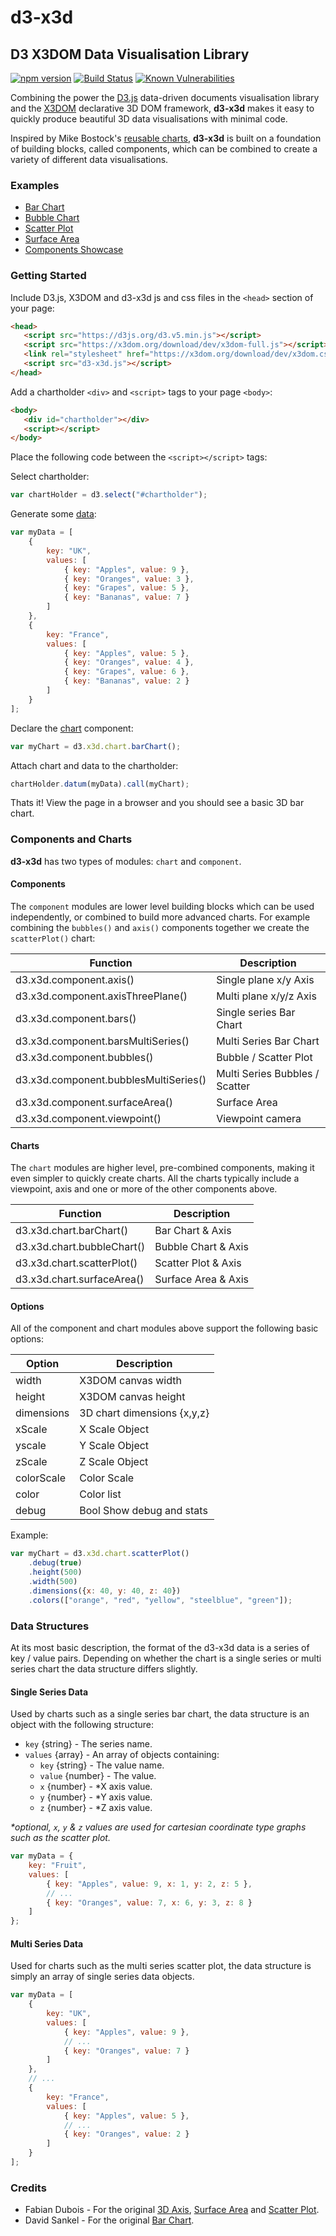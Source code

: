 # d3-x3d
## D3 X3DOM Data Visualisation Library

[![npm version](https://badge.fury.io/js/d3-x3d.svg)](https://badge.fury.io/js/d3-x3d)
[![Build Status](https://travis-ci.org/jamesleesaunders/d3-x3d.svg?branch=master)](https://travis-ci.org/jamesleesaunders/d3-x3d)
[![Known Vulnerabilities](https://snyk.io/test/github/jamesleesaunders/d3-x3d/badge.svg?targetFile=package.json)](https://snyk.io/test/github/jamesleesaunders/d3-x3d?targetFile=package.json)

Combining the power the [D3.js](http://www.d3js.org/) data-driven documents visualisation library and the [X3DOM](https://github.com/x3dom/x3dom) declarative 3D DOM framework, **d3-x3d** makes it easy to quickly produce beautiful 3D data visualisations with minimal code.

Inspired by Mike Bostock's [reusable charts](http://bost.ocks.org/mike/chart/), **d3-x3d** is built on a foundation of building blocks, called components, which can be combined to create a variety of different data visualisations.

### Examples

* [Bar Chart](https://rawgit.com/jamesleesaunders/d3-x3d/master/examples/BarChart.html)
* [Bubble Chart](https://rawgit.com/jamesleesaunders/d3-x3d/master/examples/BubbleChart.html)
* [Scatter Plot](https://rawgit.com/jamesleesaunders/d3-x3d/master/examples/ScatterPlot.html)
* [Surface Area](https://rawgit.com/jamesleesaunders/d3-x3d/master/examples/SurfaceArea.html)
* [Components Showcase](https://rawgit.com/jamesleesaunders/d3-x3d/master/examples/Components.html)

### Getting Started

Include D3.js, X3DOM and d3-x3d js and css files in the `<head>` section of your page:

```html
<head>
   <script src="https://d3js.org/d3.v5.min.js"></script>   
   <script src="https://x3dom.org/download/dev/x3dom-full.js"></script>
   <link rel="stylesheet" href="https://x3dom.org/download/dev/x3dom.css" />
   <script src="d3-x3d.js"></script>
</head>
```

Add a chartholder `<div>` and `<script>` tags to your page `<body>`:

```html
<body>
   <div id="chartholder"></div>
   <script></script>
</body>
```

Place the following code between the `<script></script>` tags:

Select chartholder:

```javascript
var chartHolder = d3.select("#chartholder");
```

Generate some [data](#data-structure):

```javascript
var myData = [
	{
		key: "UK",
		values: [
			{ key: "Apples", value: 9 },
			{ key: "Oranges", value: 3 },
			{ key: "Grapes", value: 5 },
			{ key: "Bananas", value: 7 }
		]
	},
	{
		key: "France",
		values: [
			{ key: "Apples", value: 5 },
			{ key: "Oranges", value: 4 },
			{ key: "Grapes", value: 6 },
			{ key: "Bananas", value: 2 }
		]
	}
];
```

Declare the [chart](#components-and-charts) component:

```javascript
var myChart = d3.x3d.chart.barChart();
```

Attach chart and data to the chartholder:

```javascript
chartHolder.datum(myData).call(myChart);
```

Thats it! View the page in a browser and you should see a basic 3D bar chart.

### Components and Charts

**d3-x3d** has two types of modules: `chart` and `component`.

#### Components

The `component` modules are lower level building blocks which can be used independently, or combined to build more advanced charts. For example combining the `bubbles()` and `axis()` components together we create the `scatterPlot()` chart:

| Function                              | Description                     |
| ------------------------------------- | ------------------------------- |
| d3.x3d.component.axis()               | Single plane x/y Axis           |
| d3.x3d.component.axisThreePlane()     | Multi plane x/y/z Axis          |
| d3.x3d.component.bars()               | Single series Bar Chart         |
| d3.x3d.component.barsMultiSeries()    | Multi Series Bar Chart          |
| d3.x3d.component.bubbles()            | Bubble / Scatter Plot           |
| d3.x3d.component.bubblesMultiSeries() | Multi Series Bubbles / Scatter  |
| d3.x3d.component.surfaceArea()        | Surface Area                    |
| d3.x3d.component.viewpoint()          | Viewpoint camera                |

#### Charts

The `chart` modules are higher level, pre-combined components, making it even simpler to quickly create charts. All the charts typically include a viewpoint, axis and one or more of the other components above.

| Function                        | Description                     |
| ------------------------------- | ------------------------------- |
| d3.x3d.chart.barChart()         | Bar Chart & Axis                |
| d3.x3d.chart.bubbleChart()      | Bubble Chart & Axis             |
| d3.x3d.chart.scatterPlot()      | Scatter Plot & Axis             |
| d3.x3d.chart.surfaceArea()      | Surface Area & Axis             |

#### Options

All of the component and chart modules above support the following basic options:

| Option       | Description                 |
| ------------ | --------------------------- |
| width        | X3DOM canvas width          |
| height       | X3DOM canvas height         |
| dimensions   | 3D chart dimensions {x,y,z} |
| xScale       | X Scale Object              |
| yscale       | Y Scale Object              |
| zScale       | Z Scale Object              |
| colorScale   | Color Scale                 |
| color        | Color list                  |
| debug        | Bool Show debug and stats   |

Example:

```javascript
var myChart = d3.x3d.chart.scatterPlot()
	.debug(true)
	.height(500)
	.width(500)
	.dimensions({x: 40, y: 40, z: 40})
	.colors(["orange", "red", "yellow", "steelblue", "green"]);
```


### Data Structures

At its most basic description, the format of the d3-x3d data is a series of key / value pairs. Depending on whether the chart is a single series or multi series chart the data structure differs slightly.

#### Single Series Data
Used by charts such as a single series bar chart, the data structure is an object with the following structure:
* `key` {string} - The series name.
* `values` {array} - An array of objects containing:
  * `key` {string} - The value name.
  * `value` {number} - The value.
  * `x` {number} - \*X axis value.
  * `y` {number} - \*Y axis value.
  * `z` {number} - \*Z axis value.
	
_\*optional, `x`, `y` & `z` values are used for cartesian coordinate type graphs such as the scatter plot._

```javascript
var myData = {
	key: "Fruit",
	values: [
		{ key: "Apples", value: 9, x: 1, y: 2, z: 5 },
		// ...
		{ key: "Oranges", value: 7, x: 6, y: 3, z: 8 }
	]
};
```

#### Multi Series Data 
Used for charts such as the multi series scatter plot, the data structure is simply an array of single series data objects.

```javascript
var myData = [
	{
		key: "UK",
		values: [
			{ key: "Apples", value: 9 },
			// ...
			{ key: "Oranges", value: 7 }
		]
	},
	// ...
	{
		key: "France",
		values: [
			{ key: "Apples", value: 5 },
			// ...
			{ key: "Oranges", value: 2 }
		]
	}
];
```

### Credits

* Fabian Dubois - For the original [3D Axis](http://bl.ocks.org/fabid/61cbfe14de686cc25c47/), [Surface Area](https://github.com/fabid/d3-x3dom-shape) and [Scatter Plot](http://bl.ocks.org/fabid/acb5dc4961ffa741b52b).
* David Sankel - For the original [Bar Chart](http://bl.ocks.org/camio/5087116).
